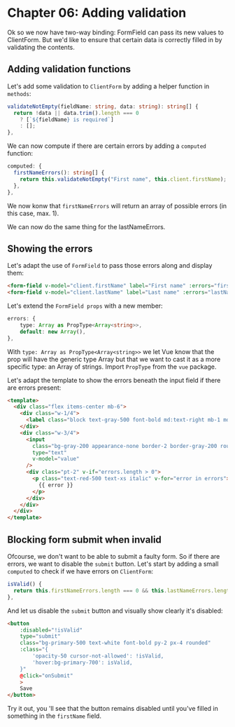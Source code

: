 # Chapter 06: Adding validation

Ok so we now have two-way binding: FormField can pass its new values to ClientForm.
But we'd like to ensure that certain data is correctly filled in by validating the contents.

## Adding validation functions

Let's add some validation to `ClientForm` by adding a helper function in `methods`:

```ts
validateNotEmpty(fieldName: string, data: string): string[] {
  return !data || data.trim().length === 0
    ? [`${fieldName} is required`]
    : [];
},
```

We can now compute if there are certain errors by adding a `computed` function:

```ts
computed: {
  firstNameErrors(): string[] {
    return this.validateNotEmpty("First name", this.client.firstName);
  },
},
```

We now konw that `firstNameErrors` will return an array of possible errors (in this case, max. 1).

We can now do the same thing for the lastNameErrors.

## Showing the errors

Let's adapt the use of `FormField` to pass those errors along and display them:

```html
<form-field v-model="client.firstName" label="First name" :errors="firstNameErrors" />
<form-field v-model="client.lastName" label="Last name" :errors="lastNameErrors" />
```

Let's extend the `FormField props` with a new member:

```ts
errors: {
	type: Array as PropType<Array<string>>,
	default: new Array(),
},
```

With `type: Array as PropType<Array<string>>` we let Vue know that the prop will have the generic type Array but that we want to cast it as a more specific type: an Array of strings.
Import `PropType` from the `vue` package.

Let's adapt the template to show the errors beneath the input field if there are errors present:

```html
<template>
  <div class="flex items-center mb-6">
    <div class="w-1/4">
      <label class="block text-gray-500 font-bold md:text-right mb-1 md:mb-0 pr-4">{{ label }}</label>
    </div>
    <div class="w-3/4">
      <input
        class="bg-gray-200 appearance-none border-2 border-gray-200 rounded w-full py-2 px-4 text-gray-700 leading-tight focus:outline-none focus:bg-white focus:border-primary-500"
        type="text"
        v-model="value"
      />
      <div class="pt-2" v-if="errors.length > 0">
        <p class="text-red-500 text-xs italic" v-for="error in errors">
          {{ error }}
        </p>
      </div>
    </div>
  </div>
</template>
```

## Blocking form submit when invalid

Ofcourse, we don't want to be able to submit a faulty form.
So if there are errors, we want to disable the `submit` button.
Let's start by adding a small `computed` to check if we have errors on `ClientForm`:

```ts
isValid() {
  return this.firstNameErrors.length === 0 && this.lastNameErrors.length === 0;
},
```

And let us disable the `submit` button and visually show clearly it's disabled:

```html
<button
	:disabled="!isValid"
	type="submit"
	class="bg-primary-500 text-white font-bold py-2 px-4 rounded"
	:class="{
		'opacity-50 cursor-not-allowed': !isValid,
		'hover:bg-primary-700': isValid,
	}"
	@click="onSubmit"
	>
	Save
</button>
```

Try it out, you 'll see that the button remains disabled until you've filled in something in the `firstName` field.
